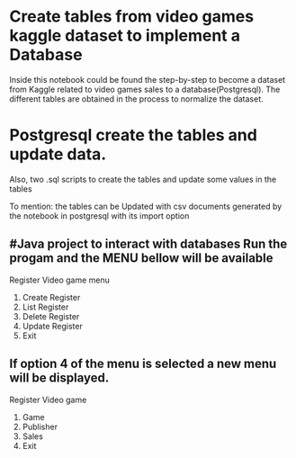 # Create tables from video games kaggle dataset to implement a Database
Inside this notebook could be found the step-by-step to become a dataset from Kaggle related to video games sales to a database(Postgresql). The different tables are obtained in the process to normalize the dataset. 

# Postgresql create the tables and update data.
Also, two .sql scripts to create the tables and update some values in the tables
<p></p>
To mention: the tables can be Updated with csv documents generated by the notebook in postgresql with its import option

#Java project to interact with databases
Run the progam and the MENU bellow will be available
-------------------------
Register Video game menu
1. Create Register
2. List Register
3. Delete Register
4. Update Register
5. Exit

If option 4 of the menu is selected a new menu will be displayed.
-------------------------
 Register Video game
1. Game
2. Publisher
3. Sales
4. Exit
